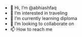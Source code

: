 - 👋 Hi, I’m @abhiashfaq
- 👀 I’m interested in traveling
- 🌱 I’m currently learning diploma
- 💞️ I’m looking to collaborate on 
- 📫 How to reach me 

<!---
abhiashfaq/abhiashfaq is a ✨ special ✨ repository because its `README.md` (this file) appears on your GitHub profile.
You can click the Preview link to take a look at your changes.
--->
